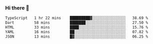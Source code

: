 ### Hi there 👋

<!--START_SECTION:waka-->

```txt
TypeScript   1 hr 22 mins    █████████▓░░░░░░░░░░░░░░░   38.69 %
Dart         58 mins         ███████░░░░░░░░░░░░░░░░░░   27.50 %
HTML         33 mins         ████░░░░░░░░░░░░░░░░░░░░░   15.76 %
YAML         16 mins         ██░░░░░░░░░░░░░░░░░░░░░░░   07.82 %
JSON         13 mins         █▓░░░░░░░░░░░░░░░░░░░░░░░   06.25 %
```

<!--END_SECTION:waka-->


<!--
**AnkelMauCastillo/AnkelMauCastillo** is a ✨ _special_ ✨ repository because its `README.md` (this file) appears on your GitHub profile.

Here are some ideas to get you started:

- 🔭 I’m currently working on ...
- 🌱 I’m currently learning ...
- 👯 I’m looking to collaborate on ...
- 🤔 I’m looking for help with ...
- 💬 Ask me about ...
- 📫 How to reach me: ...
- 😄 Pronouns: ...
- ⚡ Fun fact: ...
-->
